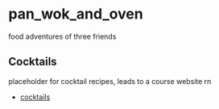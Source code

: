 # pan_wok_and_oven
food adventures of three friends


## Cocktails
placeholder for cocktail recipes, leads to a course website rn
- [cocktails](sp21)
